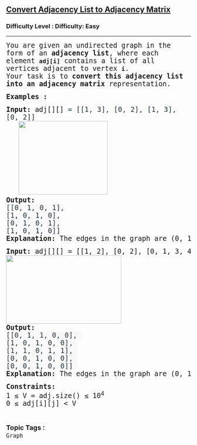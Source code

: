 <h2><a href="https://www.geeksforgeeks.org/problems/convert-adjacency-list-to-adjacency-matrix/1?page=1&sortBy=latest">Convert Adjacency List to Adjacency Matrix</a></h2><h3>Difficulty Level : Difficulty: Easy</h3><hr><div class="problems_problem_content__Xm_eO"><p data-start="323" data-end="491"><span style="font-size: 14pt; font-family: 'andale mono', monospace;">You are given an undirected graph in the form of an <strong data-start="386" data-end="404">adjacency list</strong>, where each element <strong><code data-start="425" data-end="433">adj[i]</code></strong> contains a list of all vertices adjacent to vertex <code data-start="485" data-end="488"><strong>i</strong></code>.</span><br><span style="font-size: 14pt; font-family: 'andale mono', monospace;">Your task is to <strong data-start="509" data-end="565">convert this adjacency list into an adjacency matrix</strong> representation.</span></p>
<p><span style="font-size: 14pt; font-family: 'andale mono', monospace;"><strong>Examples :</strong></span></p>
<pre><span style="font-size: 14pt; font-family: 'andale mono', monospace;"><strong>Input:</strong> adj[][] <span style="color: #273239; letter-spacing: 0.162px; text-wrap-mode: wrap; box-sizing: border-box; margin: 0px; padding: 0px; border: 0px; vertical-align: baseline;"><span style="font-size: 14pt;">= [[1, 3], [0, 2], [1, 3], [0, 2]]<br>   <img src="https://media.geeksforgeeks.org/img-practice/prod/addEditProblem/913879/Web/Other/blobid0_1761730034.webp" width="243" height="201"> </span><br></span><strong>Output: </strong><br><span style="box-sizing: border-box; margin: 0px; padding: 0px; border: 0px; vertical-align: baseline; color: #273239; letter-spacing: 0.162px; text-wrap-mode: wrap; background-color: #f9f9f9;">[[0, 1, 0, 1],</span><br style="box-sizing: border-box; color: #273239; font-style: italic; letter-spacing: 0.162px; text-wrap-mode: wrap; background-color: #f9f9f9;"><span style="box-sizing: border-box; margin: 0px; padding: 0px; border: 0px; vertical-align: baseline; color: #273239; letter-spacing: 0.162px; text-wrap-mode: wrap; background-color: #f9f9f9;">[1, 0, 1, 0],</span><br style="box-sizing: border-box; color: #273239; font-style: italic; letter-spacing: 0.162px; text-wrap-mode: wrap; background-color: #f9f9f9;"><span style="box-sizing: border-box; margin: 0px; padding: 0px; border: 0px; vertical-align: baseline; color: #273239; letter-spacing: 0.162px; text-wrap-mode: wrap; background-color: #f9f9f9;">[0, 1, 0, 1],<br>[1, 0, 1, 0]]<br></span><strong>Explanation: </strong>The edges in the graph are (0, 1), (0, 3), (1, 2), and (3, 2). Hence, in the adjacency matrix, the cells (0,1), (0,3), (1,0), (1,2), (2,1), (2,3), (3,0) and (3,2) are marked as 1.</span></pre>
<pre><span style="font-size: 14pt; font-family: 'andale mono', monospace;"><strong>Input: </strong>adj[][] = [[1, 2], [0, 2], [0, 1, 3, 4], [2], [2]]<br><img src="https://media.geeksforgeeks.org/img-practice/prod/addEditProblem/problem_desc/Web/Other/blobid1_1761653356.webp" width="314" height="187"><br><strong>Output: <br></strong><span style="box-sizing: border-box; margin: 0px; padding: 0px; border: 0px; vertical-align: baseline; color: #273239; letter-spacing: 0.162px; text-wrap-mode: wrap; background-color: #f9f9f9;">[[0, 1, 1, 0, 0], </span><br style="box-sizing: border-box; color: #273239; font-style: italic; letter-spacing: 0.162px; text-wrap-mode: wrap; background-color: #f9f9f9;"><span style="box-sizing: border-box; margin: 0px; padding: 0px; border: 0px; vertical-align: baseline; color: #273239; letter-spacing: 0.162px; text-wrap-mode: wrap; background-color: #f9f9f9;">[1, 0, 1, 0, 0], </span><br style="box-sizing: border-box; color: #273239; font-style: italic; letter-spacing: 0.162px; text-wrap-mode: wrap; background-color: #f9f9f9;"><span style="box-sizing: border-box; margin: 0px; padding: 0px; border: 0px; vertical-align: baseline; color: #273239; letter-spacing: 0.162px; text-wrap-mode: wrap; background-color: #f9f9f9;">[1, 1, 0, 1, 1], </span><br style="box-sizing: border-box; color: #273239; font-style: italic; letter-spacing: 0.162px; text-wrap-mode: wrap; background-color: #f9f9f9;"><span style="box-sizing: border-box; margin: 0px; padding: 0px; border: 0px; vertical-align: baseline; color: #273239; letter-spacing: 0.162px; text-wrap-mode: wrap; background-color: #f9f9f9;">[0, 0, 1, 0, 0], </span><br style="box-sizing: border-box; color: #273239; font-style: italic; letter-spacing: 0.162px; text-wrap-mode: wrap; background-color: #f9f9f9;"><span style="box-sizing: border-box; margin: 0px; padding: 0px; border: 0px; vertical-align: baseline; color: #273239; letter-spacing: 0.162px; text-wrap-mode: wrap; background-color: #f9f9f9;">[0, 0, 1, 0, 0]] </span><br><strong>Explanation: </strong>The edges in the graph are (0, 1), (0, 2), (2, 1), (2, 3) and (4, 2). Hence, in the adjacency matrix, the cells (0,1), (0,2), (1,0), (1,2), (2,0), (2,1), (2,3), (2,4), (3,2), and (4,2) are marked as 1.<strong><br></strong></span></pre>
<p><span style="font-size: 14pt; font-family: 'andale mono', monospace;"><strong>Constraints:<br></strong>1 ≤ V = adj.size() ≤ 10<sup>4</sup><br>0 ≤ adj[i][j] &lt; V</span></p></div><br><p><span style=font-size:18px><strong>Topic Tags : </strong><br><code>Graph</code>&nbsp;
